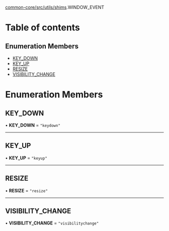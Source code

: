 [common-core/src/utils/shims](../modules/common_core_src_utils_shims.md).WINDOW_EVENT

# Table of contents

## Enumeration Members

- [KEY\_DOWN](common_core_src_utils_shims.WINDOW_EVENT.md#key_down)
- [KEY\_UP](common_core_src_utils_shims.WINDOW_EVENT.md#key_up)
- [RESIZE](common_core_src_utils_shims.WINDOW_EVENT.md#resize)
- [VISIBILITY\_CHANGE](common_core_src_utils_shims.WINDOW_EVENT.md#visibility_change)

# Enumeration Members

## KEY\_DOWN

• **KEY\_DOWN** = ``"keydown"``

___

## KEY\_UP

• **KEY\_UP** = ``"keyup"``

___

## RESIZE

• **RESIZE** = ``"resize"``

___

## VISIBILITY\_CHANGE

• **VISIBILITY\_CHANGE** = ``"visibilitychange"``
